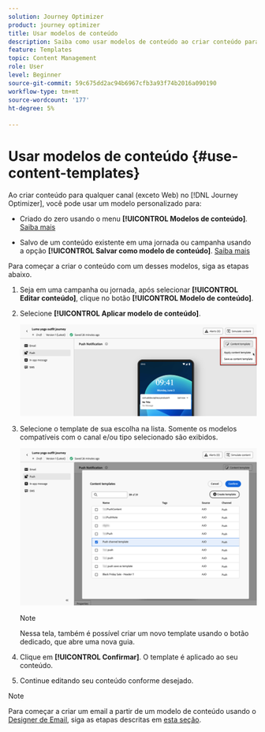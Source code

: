 ```yaml
---
solution: Journey Optimizer
product: journey optimizer
title: Usar modelos de conteúdo
description: Saiba como usar modelos de conteúdo ao criar conteúdo para qualquer canal (exceto Web) no  [!DNL Journey Optimizer]
feature: Templates
topic: Content Management
role: User
level: Beginner
source-git-commit: 59c675dd2ac94b6967cfb3a93f74b2016a090190
workflow-type: tm+mt
source-wordcount: '177'
ht-degree: 5%

---
```



# Usar modelos de conteúdo {#use-content-templates}

Ao criar conteúdo para qualquer canal (exceto Web) no [!DNL Journey Optimizer], você pode usar um modelo personalizado para:

* Criado do zero usando o menu **[!UICONTROL Modelos de conteúdo]**. [Saiba mais](#create-template-from-scratch)

* Salvo de um conteúdo existente em uma jornada ou campanha usando a opção **[!UICONTROL Salvar como modelo de conteúdo]**. [Saiba mais](#save-as-template)

Para começar a criar o conteúdo com um desses modelos, siga as etapas abaixo.

1. Seja em uma campanha ou jornada, após selecionar **[!UICONTROL Editar conteúdo]**, clique no botão **[!UICONTROL Modelo de conteúdo]**.

1. Selecione **[!UICONTROL Aplicar modelo de conteúdo]**.

   ![](assets/content-template-button.png)

1. Selecione o template de sua escolha na lista. Somente os modelos compatíveis com o canal e/ou tipo selecionado são exibidos.

   ![](assets/content-template-select.png)

   >[!NOTE]
   >
   >Nessa tela, também é possível criar um novo template usando o botão dedicado, que abre uma nova guia.

1. Clique em **[!UICONTROL Confirmar]**. O template é aplicado ao seu conteúdo.

1. Continue editando seu conteúdo conforme desejado.

>[!NOTE]
>
>Para começar a criar um email a partir de um modelo de conteúdo usando o [Designer de Email](../email/get-started-email-design.md), siga as etapas descritas em [esta seção](../email/use-email-templates.md).
